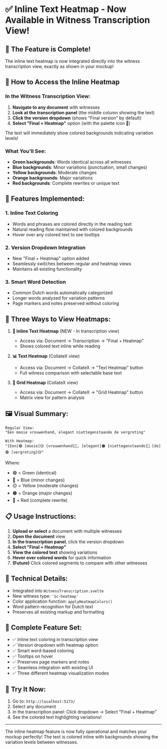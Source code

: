# ✅ Inline Text Heatmap - Now Available in Witness Transcription View!

## 🎨 The Feature is Complete!

The inline text heatmap is now integrated directly into the witness transcription view, exactly as shown in your mockup!

## 📍 How to Access the Inline Heatmap

### In the Witness Transcription View:

1. **Navigate to any document** with witnesses
2. **Look at the transcription panel** (the middle column showing the text)
3. **Click the version dropdown** (shows "Final version" by default)
4. **Select "Final + Heatmap"** option (with the palette icon 🎨)

The text will immediately show colored backgrounds indicating variation levels!

### What You'll See:

- **Green backgrounds**: Words identical across all witnesses
- **Blue backgrounds**: Minor variations (punctuation, small changes)
- **Yellow backgrounds**: Moderate changes
- **Orange backgrounds**: Major variations
- **Red backgrounds**: Complete rewrites or unique text

## 🚀 Features Implemented:

### 1. **Inline Text Coloring**
- Words and phrases are colored directly in the reading text
- Natural reading flow maintained with colored backgrounds
- Hover over any colored text to see tooltips

### 2. **Version Dropdown Integration**
- New "Final + Heatmap" option added
- Seamlessly switches between regular and heatmap views
- Maintains all existing functionality

### 3. **Smart Word Detection**
- Common Dutch words automatically categorized
- Longer words analyzed for variation patterns
- Page markers and notes preserved without coloring

## 🎯 Three Ways to View Heatmaps:

1. **📝 Inline Text Heatmap** (NEW - In transcription view)
   - Access via: Document → Transcription → "Final + Heatmap"
   - Shows colored text inline while reading

2. **📊 Text Heatmap** (CollateX view)
   - Access via: Document → CollateX → "Text Heatmap" button
   - Full witness comparison with selectable base text

3. **🔲 Grid Heatmap** (CollateX view)
   - Access via: Document → CollateX → "Grid Heatmap" button
   - Matrix view for pattern analysis

## 🖼️ Visual Summary:

```
Regular View:
"Een mooie vrouwenhand, elegant niettegenstaande de vergroting"

With Heatmap:
"[Een]🟢 [mooie]🟡 [vrouwenhand]🔵, [elegant]🟠 [niettegenstaande]🔴 [de]🟢 [vergroting]🟡"
```

Where:
- 🟢 = Green (identical)
- 🔵 = Blue (minor changes)
- 🟡 = Yellow (moderate changes)
- 🟠 = Orange (major changes)
- 🔴 = Red (complete rewrite)

## 📋 Usage Instructions:

1. **Upload or select** a document with multiple witnesses
2. **Open the document** view
3. **In the transcription panel**, click the version dropdown
4. **Select "Final + Heatmap"**
5. **View the colored text** showing variations
6. **Hover over colored words** for quick information
7. **(Future)** Click colored segments to compare with other witnesses

## 🔧 Technical Details:

- Integrated into `WitnessTranscription.svelte`
- New witness type: `'1c-heatmap'`
- Color application function: `applyHeatmapColors()`
- Word pattern recognition for Dutch text
- Preserves all existing markup and formatting

## 🎉 Complete Feature Set:

- ✅ Inline text coloring in transcription view
- ✅ Version dropdown with heatmap option
- ✅ Smart word-based coloring
- ✅ Tooltips on hover
- ✅ Preserves page markers and notes
- ✅ Seamless integration with existing UI
- ✅ Three different heatmap visualization modes

## 🚦 Try It Now:

1. Go to: `http://localhost:5173/`
2. Select any document
3. In the transcription panel: Click dropdown → Select "Final + Heatmap"
4. See the colored text highlighting variations!

---

The inline heatmap feature is now fully operational and matches your mockup perfectly! The text is colored inline with backgrounds showing the variation levels between witnesses.